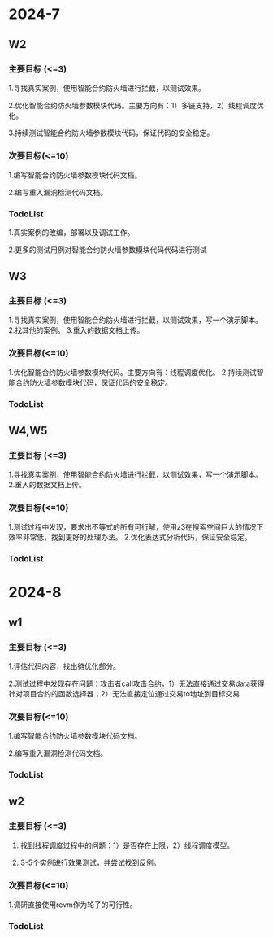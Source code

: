 # 2024-7

## W2

### 主要目标 (<=3)

1.寻找真实案例，使用智能合约防火墙进行拦截，以测试效果。

2.优化智能合约防火墙参数模块代码。主要方向有：1）多链支持，2）线程调度优化。

3.持续测试智能合约防火墙参数模块代码，保证代码的安全稳定。


### 次要目标(<=10)

1.编写智能合约防火墙参数模块代码文档。

2.编写重入漏洞检测代码文档。

### TodoList

1.真实案例的改编，部署以及调试工作。

2.更多的测试用例对智能合约防火墙参数模块代码代码进行测试


## W3

### 主要目标 (<=3)

1.寻找真实案例，使用智能合约防火墙进行拦截，以测试效果，写一个演示脚本。
2.找其他的案例。
3.重入的数据文档上传。


### 次要目标(<=10)

1.优化智能合约防火墙参数模块代码。主要方向有：线程调度优化。
2.持续测试智能合约防火墙参数模块代码，保证代码的安全稳定。

### TodoList

## W4,W5

### 主要目标 (<=3)

1.寻找真实案例，使用智能合约防火墙进行拦截，以测试效果，写一个演示脚本。
2.重入的数据文档上传。


### 次要目标(<=10)

1.测试过程中发现，要求出不等式的所有可行解，使用z3在搜索空间巨大的情况下效率非常低，找到更好的处理办法。
2.优化表达式分析代码，保证安全稳定。

### TodoList

# 2024-8

## w1

### 主要目标 (<=3)

1.评估代码内容，找出待优化部分。

2.测试过程中发现存在问题：攻击者call攻击合约，1）无法直接通过交易data获得针对项目合约的函数选择器；2）无法直接定位通过交易to地址到目标交易

### 次要目标(<=10)

1.编写智能合约防火墙参数模块代码文档。

2.编写重入漏洞检测代码文档。

### TodoList

## w2

### 主要目标 (<=3)

1. 找到线程调度过程中的问题：1）是否存在上限，2）线程调度模型。

2. 3-5个实例进行效果测试，并尝试找到反例。

### 次要目标(<=10)

1.调研直接使用revm作为轮子的可行性。

### TodoList
